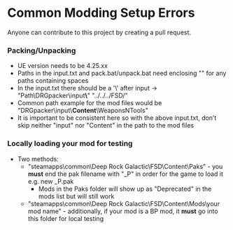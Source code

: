 # Common Modding Setup Errors
Anyone can contribute to this project by creating a pull request.

### Packing/Unpacking
- UE version needs to be 4.25.xx
- Paths in the input.txt and pack.bat/unpack.bat need enclosing "" for any paths containing spaces
- In the input.txt there should be a '\\' after input -> "Path\DRGpacker\input<b>\\</b>" "../../../FSD/"
- Common path example for the mod files would be "DRGpacker\input\\**Content**\WeaponsNTools"
- It is important to be consistent here so with the above input.txt, don’t skip neither "input" nor "Content" in the path to the mod files

### Locally loading your mod for testing
- Two methods:
    - "steamapps\common\Deep Rock Galactic\FSD\Content\Paks" - you **must** end the pak filename with "_P" in order for the game to load it e.g. new _P.pak
        - Mods in the Paks folder will show up as "Deprecated" in the mods list but will still work
    - "steamapps\common\Deep Rock Galactic\FSD\Content\Mods\your mod name" - additionally, if your mod is a BP mod, it **must** go into this folder for local testing
